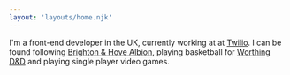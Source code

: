 ```yaml
---
layout: 'layouts/home.njk'
---
```


I'm a front-end developer in the UK, currently working at at [Twilio](https://www.twilio.com/). I can be found following [Brighton & Hove Albion](https://www.brightonandhovealbion.com/), playing basketball for [Worthing D&D](https://www.danddbasketball.co.uk/) and playing single player video games.
